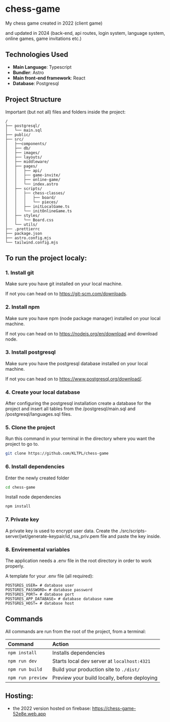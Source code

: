 # chess-game

My chess game created in 2022 (client game)

and updated in 2024 (back-end, api routes, login system, language system, online games, game invitations etc.)

## Technologies Used

- **Main Language**: Typescript
- **Bundler**: Astro
- **Main front-end framework**: React
- **Database**: Postgresql

## Project Structure

Important (but not all) files and folders inside the project:

```text
/
├── postgresql/
│   └── main.sql
├── public/
├── src/
│   ├──components/
│   ├── db/
│   ├── images/
│   ├── layouts/
│   ├── middleware/
│   ├── pages/
│   │   ├── api/
│   │   ├── game-invite/
│   │   ├── online-game/
│   │   └── index.astro
│   ├── scripts/
│   │   ├── chess-classes/
│   │   │   ├── board/
│   │   │   └── pieces/
│   │   ├── initLocalGame.ts
│   │   └── initOnlineGame.ts
│   ├── styles/
│   │   └── Board.css
│   └── utils/
├── .prettierrc
├── package.json
├── astro.config.mjs
└── tailwind.config.mjs
```

## To run the project localy:

### 1. Install git

Make sure you have git installed on your local machine.

If not you can head on to https://git-scm.com/downloads.

### 2. Install npm

Make sure you have npm (node package manager) installed on your local machine.

If not you can head on to https://nodejs.org/en/download and download node.

### 3. Install postgresql

Make sure you have the postgresql database installed on your local machine.

If not you can head on to https://www.postgresql.org/download/.

### 4. Create your local database

After configuring the postgresql installation create a database for the project and insert all tables from the /postgresql/main.sql and /postgresql/languages.sql files.

### 5. Clone the project

Run this command in your terminal in the directory where you want the project to go to.

```bash
git clone https://github.com/KLTPL/chess-game
```

### 6. Install dependencies

Enter the newly created folder

```bash
cd chess-game
```

Install node dependencies

```bash
npm install
```

### 7. Private key

A private key is used to encrypt user data. Create the ./src/scripts-server/jwt/generate-keypair/id_rsa_priv.pem file and paste the key inside.

### 8. Enviremental variables

The application needs a .env file in the root directory in order to work properly.

A template for your .env file (all required):

```
POSTGRES_USER= # database user
POSTGRES_PASSWORD= # database password
POSTGRES_PORT= # database port
POSTGRES_APP_DATABASE= # database database name
POSTGRES_HOST= # database host
```

## Commands

All commands are run from the root of the project, from a terminal:

| Command           | Action                                       |
| :---------------- | :------------------------------------------- |
| `npm install`     | Installs dependencies                        |
| `npm run dev`     | Starts local dev server at `localhost:4321`  |
| `npm run build`   | Build your production site to `./dist/`      |
| `npm run preview` | Preview your build locally, before deploying |

## Hosting:

- the 2022 version hosted on firebase: https://chess-game-52e8e.web.app
